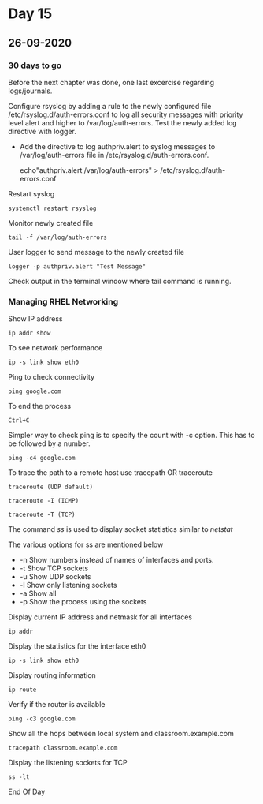 # Day 15

## 26-09-2020 

### 30 days to go

Before the next chapter was done, one last excercise regarding logs/journals.

Configure rsyslog by adding a rule to the newly configured file /etc/rsyslog.d/auth-errors.conf to log all security messages with priority level alert and higher to /var/log/auth-errors. Test the newly added log directive with logger.

- Add the directive to log authpriv.alert to syslog messages to /var/log/auth-errors file in /etc/rsyslog.d/auth-errors.conf. 

	echo"authpriv.alert /var/log/auth-errors" > /etc/rsyslog.d/auth-errors.conf

Restart syslog

	systemctl restart rsyslog

Monitor newly created file 

	tail -f /var/log/auth-errors

User logger to send message to the newly created file

	logger -p authpriv.alert "Test Message"

Check output in the terminal window where tail command is running.

### Managing RHEL Networking 

Show IP address 

	ip addr show

To see network performance 

	ip -s link show eth0

Ping to check connectivity

	ping google.com

To end the process 

	Ctrl+C

Simpler way to check ping is to specify the count with -c option. This has to be followed by a number.

	ping -c4 google.com

To trace the path to a remote host use tracepath OR traceroute

	traceroute (UDP default)

	traceroute -I (ICMP)

	traceroute -T (TCP)

The command _ss_ is used to display socket statistics similar to _netstat_

The various options for ss are mentioned below 

- -n Show numbers instead of names of interfaces and ports.
- -t Show TCP sockets
- -u Show UDP sockets
- -l Show only listening sockets
- -a Show all 
- -p Show the process using the sockets


Display current IP address and netmask for all interfaces 

	ip addr

Display the statistics for the interface eth0

	ip -s link show eth0

Display routing information

	ip route

Verify if the router is available 

	ping -c3 google.com

Show all the hops between local system and classroom.example.com

	tracepath classroom.example.com

Display the listening sockets for TCP 

	ss -lt


End Of Day 

